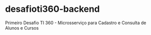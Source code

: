 # desafioti360-backend
Primeiro Desafio TI 360 - Microsserviço para Cadastro e Consulta de Alunos e Cursos
